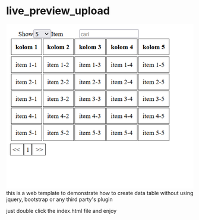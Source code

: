 # live_preview_upload
![alt text](https://github.com/Cypher999/data_table/blob/main/screenshoot.png?raw=true)<br>
this is a web template to demonstrate how to create data table without using jquery, bootstrap or any
third party's plugin

just double click the index.html file and enjoy
